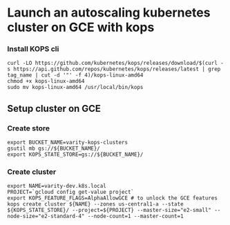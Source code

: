 # Launch an autoscaling kubernetes cluster on GCE with kops

### Install KOPS cli
```
curl -LO https://github.com/kubernetes/kops/releases/download/$(curl -s https://api.github.com/repos/kubernetes/kops/releases/latest | grep tag_name | cut -d '"' -f 4)/kops-linux-amd64
chmod +x kops-linux-amd64
sudo mv kops-linux-amd64 /usr/local/bin/kops
```

## Setup cluster on GCE

### Create store
```
export BUCKET_NAME=varity-kops-clusters
gsutil mb gs://${BUCKET_NAME}/
export KOPS_STATE_STORE=gs://${BUCKET_NAME}/
```

### Create cluster
```
export NAME=varity-dev.k8s.local
PROJECT=`gcloud config get-value project`
export KOPS_FEATURE_FLAGS=AlphaAllowGCE # to unlock the GCE features
kops create cluster ${NAME} --zones us-central1-a --state ${KOPS_STATE_STORE}/ --project=${PROJECT} --master-size="e2-small" --node-size="e2-standard-4" --node-count=1 --master-count=1
```